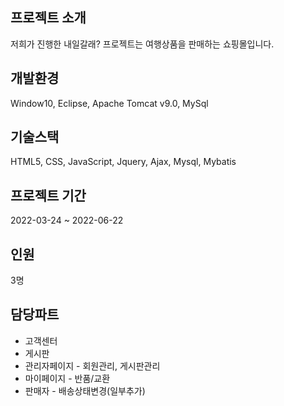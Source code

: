 ## 프로젝트 소개

저희가 진행한 내일갈래? 프로젝트는 여행상품을 판매하는 쇼핑몰입니다.

## 개발환경

Window10, Eclipse, Apache Tomcat v9.0, MySql

## 기술스택

HTML5, CSS, JavaScript, Jquery, Ajax, Mysql, Mybatis

## 프로젝트 기간

2022-03-24 ~ 2022-06-22

## 인원

3명

## 담당파트

* 고객센터
* 게시판
* 관리자페이지 - 회원관리, 게시판관리
* 마이페이지 - 반품/교환
* 판매자 - 배송상태변경(일부추가)
